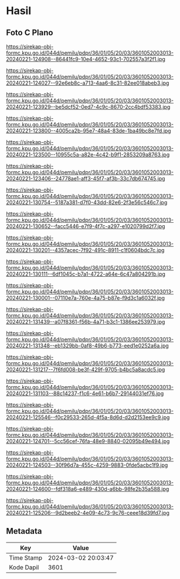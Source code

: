 # Hasil

## Foto C Plano

https://sirekap-obj-formc.kpu.go.id/044d/pemilu/pdpr/36/01/05/20/03/3601052003013-20240221-124908--86441fc9-10e4-4652-93c1-702557a3f2f1.jpg

https://sirekap-obj-formc.kpu.go.id/044d/pemilu/pdpr/36/01/05/20/03/3601052003013-20240221-124027--92e6eb8c-a713-4aa6-8c31-82ee018abeb3.jpg

https://sirekap-obj-formc.kpu.go.id/044d/pemilu/pdpr/36/01/05/20/03/3601052003013-20240221-123929--be5dcf52-0ed7-4c9c-8670-2cc4bdf53383.jpg

https://sirekap-obj-formc.kpu.go.id/044d/pemilu/pdpr/36/01/05/20/03/3601052003013-20240221-123800--4005ca2b-95e7-48a4-83de-1ba49bc8e7fd.jpg

https://sirekap-obj-formc.kpu.go.id/044d/pemilu/pdpr/36/01/05/20/03/3601052003013-20240221-123500--10955c5a-a82e-4c42-b9f1-2853209a8763.jpg

https://sirekap-obj-formc.kpu.go.id/044d/pemilu/pdpr/36/01/05/20/03/3601052003013-20240221-123406--24778ae1-aff3-45f7-af3b-33c7db674745.jpg

https://sirekap-obj-formc.kpu.go.id/044d/pemilu/pdpr/36/01/05/20/03/3601052003013-20240221-130754--5187a381-d7f0-43dd-82e6-2f3e56c546c7.jpg

https://sirekap-obj-formc.kpu.go.id/044d/pemilu/pdpr/36/01/05/20/03/3601052003013-20240221-130652--facc5446-e7f9-4f7c-a297-e1020799d2f7.jpg

https://sirekap-obj-formc.kpu.go.id/044d/pemilu/pdpr/36/01/05/20/03/3601052003013-20240221-130201--4357acec-7f92-491c-8911-c1f0604bdc7c.jpg

https://sirekap-obj-formc.kpu.go.id/044d/pemilu/pdpr/36/01/05/20/03/3601052003013-20240221-130111--6df1045c-b7a1-4722-a64e-6c47a804291b.jpg

https://sirekap-obj-formc.kpu.go.id/044d/pemilu/pdpr/36/01/05/20/03/3601052003013-20240221-130001--07110e7a-760e-4a75-b87e-f9d3c1a6032f.jpg

https://sirekap-obj-formc.kpu.go.id/044d/pemilu/pdpr/36/01/05/20/03/3601052003013-20240221-131439--a07f8361-f56b-4a71-b3c1-1386ee253979.jpg

https://sirekap-obj-formc.kpu.go.id/044d/pemilu/pdpr/36/01/05/20/03/3601052003013-20240221-131348--eb1329bb-0af8-49b6-b773-eed1e0252a6a.jpg

https://sirekap-obj-formc.kpu.go.id/044d/pemilu/pdpr/36/01/05/20/03/3601052003013-20240221-131217--7f6fd008-be3f-429f-9705-b4bc5a8acdc5.jpg

https://sirekap-obj-formc.kpu.go.id/044d/pemilu/pdpr/36/01/05/20/03/3601052003013-20240221-131103--88c14237-f1c6-4e61-b6b7-29144031ef76.jpg

https://sirekap-obj-formc.kpu.go.id/044d/pemilu/pdpr/36/01/05/20/03/3601052003013-20240221-125546--f0c29533-265d-4f5a-8d6d-d2d2153ee9c9.jpg

https://sirekap-obj-formc.kpu.go.id/044d/pemilu/pdpr/36/01/05/20/03/3601052003013-20240221-124701--5cc56cef-76fa-48e9-8840-02095b49e494.jpg

https://sirekap-obj-formc.kpu.go.id/044d/pemilu/pdpr/36/01/05/20/03/3601052003013-20240221-124503--30f96d7a-455c-4259-9883-0fde5acbc1f9.jpg

https://sirekap-obj-formc.kpu.go.id/044d/pemilu/pdpr/36/01/05/20/03/3601052003013-20240221-124600--fdf318a6-e489-430d-a6bb-98fe2b35a588.jpg

https://sirekap-obj-formc.kpu.go.id/044d/pemilu/pdpr/36/01/05/20/03/3601052003013-20240221-125206--9d2beeb2-4e09-4c73-9c76-ceee18d39fd7.jpg


## Metadata

| Key        | Value               |
| ---------- | ------------------- |
| Time Stamp | 2024-03-02 20:03:47 |
| Kode Dapil | 3601                |



